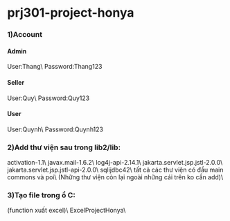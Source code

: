 # prj301-project-honya

### 1)Account

#### Admin
User:Thang\\
Password:Thang123

#### Seller
User:Quy\\
Password:Quy123

#### User
User:Quynh\\
Password:Quynh123

### 2)Add thư viện sau trong lib2/lib:

activation-1.1\\
javax.mail-1.6.2\\
log4j-api-2.14.1\\
jakarta.servlet.jsp.jstl-2.0.0\\
jakarta.servlet.jsp.jstl-api-2.0.0\\
sqlijdbc42\\
tất cả các thư viện có đầu main commons và poi\\
(Những thư viện còn lại ngoài những cái trên ko cần add)\\

### 3)Tạo file trong ổ C:
(function xuất excel)\\
ExcelProjectHonya\\
